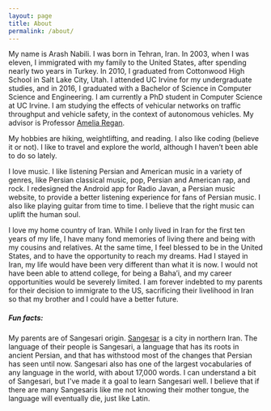 ```yaml
---
layout: page
title: About
permalink: /about/
---
```


My name is Arash Nabili. I was born in Tehran, Iran. In 2003, when I was eleven, I immigrated with my family to the United States, after spending nearly two years in Turkey. In 2010, I graduated from Cottonwood High School in Salt Lake City, Utah. I attended UC Irvine for my undergraduate studies, and in 2016, I graduated with a Bachelor of Science in Computer Science and Engineering. I am currently a PhD student in Computer Science at UC Irvine.  I am studying the effects of vehicular networks on traffic throughput and vehicle safety, in the context of autonomous vehicles. My advisor is Professor [Amelia Regan](http://faculty.sites.uci.edu/aregan/).

My hobbies are hiking, weightlifting, and reading. I also like coding (believe it or not). I like to travel and explore the world, although I haven’t been able to do so lately.

I love music. I like listening Persian and American music in a variety of genres, like Persian classical music, pop, Persian and American rap, and rock. I redesigned the Android app for Radio Javan, a Persian music website, to provide a better listening experience for fans of Persian music. I also like playing guitar from time to time. I believe that the right music can uplift the human soul.

I love my home country of Iran. While I only lived in Iran for the first ten years of my life, I have many fond memories of living there and being with my cousins and relatives. At the same time, I feel blessed to be in the United States, and to have the opportunity to reach my dreams. Had I stayed in Iran, my life would have been very different than what it is now. I would not have been able to attend college, for being a Baha’i, and my career opportunities would be severely limited. I am forever indebted to my parents for their decision to immigrate to the US, sacrificing their livelihood in Iran so that my brother and I could have a better future.

##### Fun facts:
My parents are of Sangesari origin. [Sangesar](https://en.wikipedia.org/wiki/Mehdishahr) is a city in northern Iran. The language of their people is Sangesari, a language that has its roots in ancient Persian, and that has withstood most of the changes that Persian has seen until now. Sangesari also has one of the largest vocabularies of any language in the world, with about 17,000 words. I can understand a bit of Sangesari, but I've made it a goal to learn Sangesari well. I believe that if there are many Sangesaris like me not knowing their mother tongue, the language will eventually die, just like Latin.
